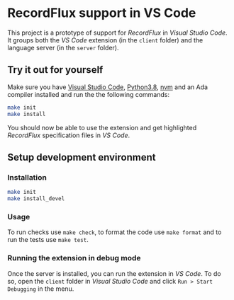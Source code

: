 # RecordFlux support in VS Code 

This project is a prototype of support for *RecordFlux* in *Visual Studio Code*. It groups both the *VS Code* extension (in the `client` folder) and the language server (in the `server` folder).

## Try it out for yourself

Make sure you have [Visual Studio Code](https://code.visualstudio.com/), [Python3.8](https://www.python.org/downloads/), [nvm](https://github.com/nvm-sh/nvm) and an Ada compiler installed and run the the following commands:

```bash
make init
make install
```

You should now be able to use the extension and get highlighted *RecordFlux* specification files in *VS Code*.

## Setup development environment

### Installation

```bash
make init
make install_devel
```

### Usage

To run checks use `make check`, to format the code use `make format` and to run the tests use `make test`.

### Running the extension in debug mode

Once the server is installed, you can run the extension in *VS Code*. To do so, open the `client` folder in *Visual Studio Code* and click `Run > Start Debugging` in the menu.